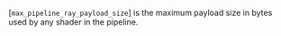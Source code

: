 [`max_pipeline_ray_payload_size`] is the maximum payload size in bytes
used by any shader in the pipeline.